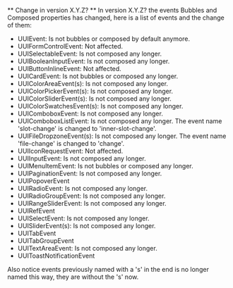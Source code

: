 ** Change in version X.Y.Z? **
In version X.Y.Z? the events Bubbles and Composed properties has changed, here is a list of events and the change of them:

- UUIEvent: Is not bubbles or composed by default anymore.
- UUIFormControlEvent: Not affected.
- UUISelectableEvent: Is not composed any longer.
- UUIBooleanInputEvent: Is not composed any longer.
- UUIButtonInlineEvent: Not affected.
- UUICardEvent: Is not bubbles or composed any longer.
- UUIColorAreaEvent(s): Is not composed any longer.
- UUIColorPickerEvent(s): Is not composed any longer.
- UUIColorSliderEvent(s): Is not composed any longer.
- UUIColorSwatchesEvent(s): Is not composed any longer.
- UUIComboboxEvent: Is not composed any longer.
- UUIComboboxListEvent: Is not composed any longer. The event name 'slot-change' is changed to 'inner-slot-change'.
- UUIFileDropzoneEvent(s): Is not composed any longer. The event name 'file-change' is changed to 'change'.
- UUIIconRequestEvent: Not affected.
- UUIInputEvent: Is not composed any longer.
- UUIMenuItemEvent: Is not bubbles or composed any longer.
- UUIPaginationEvent: Is not composed any longer.
- UUIPopoverEvent
- UUIRadioEvent: Is not composed any longer.
- UUIRadioGroupEvent: Is not composed any longer.
- UUIRangeSliderEvent: Is not composed any longer.
- UUIRefEvent
- UUISelectEvent: Is not composed any longer.
- UUISliderEvent(s): Is not composed any longer.
- UUITabEvent
- UUITabGroupEvent
- UUITextAreaEvent: Is not composed any longer.
- UUIToastNotificationEvent

Also notice events previously named with a 's' in the end is no longer named this way, they are without the 's' now.
